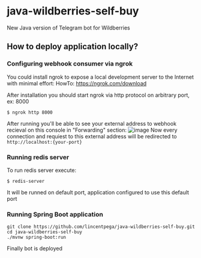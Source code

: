 # java-wildberries-self-buy
New Java version of Telegram bot for Wildberries
## How to deploy application locally?
### Configuring webhook consumer via ngrok

You could install ngrok to expose a local development server to the Internet with minimal effort: 
HowTo: https://ngrok.com/download 

After installation you should start ngrok via http protocol on arbitrary port, ex: 8000 
```
$ ngrok http 8000
```

After running you'll be able to see your external address to webhook recieval on this console in "Forwarding" section: 
![image](https://user-images.githubusercontent.com/99477948/199225393-9296bf44-c5b9-4579-bb76-7815f18a0616.png) 
Now every connection and requiest to this external address will be redirected to `http://localhost:{your-port}`

### Running redis server
To run redis server execute:
```
$ redis-server
```
It will be runned on default port, application configured to use this default port

### Running Spring Boot application
```
git clone https://github.com/lincentpega/java-wildberries-self-buy.git
cd java-wildberries-self-buy
./mvnw spring-boot:run
```
Finally bot is deployed
